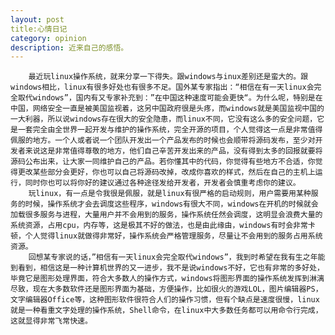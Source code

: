 ```yaml
---
layout: post
title:心情日记
category: opinion
description: 近来自己的感悟。
---
```

        最近玩linux操作系统，就来分享一下得失。跟windows与inux差别还是蛮大的。跟windows相比，linux有很多好处也有很多不足。国外某专家指出：“相信在有一天linux会完全取代windows”，国内有又专家补充到：”在中国这种速度可能会更快“。为什么呢，特别是在中国，网络安全一直是被美国监视着，这另中国政府很是头疼，而windows就是美国监视中国的一大利器，所以说windows存在很大的安全隐患，而linux不同，它没有这么多的安全问题，它是一套完全由全世界一起开发与维护的操作系统，完全开源的项目，个人觉得这一点是非常值得佩服的地方。一个人或者说一个团队开发出一个产品发布的时候也会顺带将源码发布，至少对开发者来说这是非常值得尊敬的地方，他们自己辛苦开发出来的产品，没有得到太多的回报就要将源码公布出来，让大家一同维护自己的产品。若你懂其中的代码，你觉得有些地方不合适，你觉得更改某些部分会更好，你也可以自己将源码改掉，改成你喜欢的样式，然后在自己的主机上运行，同时你也可以将你好的建议通过各种途径发给开发者，开发者会慎重考虑你的建议。
        玩linux，有一点是令我很是佩服，就是linux有很严格的启动规则，用户需要用某种服务的时候，操作系统才会去调度这些程序，windows有很大不同，windows在开机的时候就会加载很多服务与进程，大量用户并不会用到的服务，操作系统任然会调度，这明显会浪费大量的系统资源，占用cpu，内存等，这是极其不好的做法，也是由此缘由，windows有时会非常卡顿，个人觉得linux就做得非常好，操作系统会严格管理服务，尽量让不会用到的服务占用系统资源。
        回想某专家说的话，”相信有一天linux会完全取代windows”，我到时希望在我有生之年能到看到，相信这是一种计算机世界的又一进步，我不是说windows不好，它也有非常的多好处，毕竟它是图形处理界面，符合大多数人的操作方式，windows将图形界面的操作系统发挥到淋漓尽致，现在大多数软件还是图形界面为基础，方便操作，比如很火的游戏LOL，图片编辑器PS，文字编辑器Office等，这种图形软件很符合人们的操作习惯，但有个缺点是速度很慢，linux就是一种看重文字处理的操作系统，Shell命令，在linux中大多数任务都可以用命令行完成，这就显得非常飞常快速。